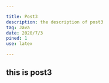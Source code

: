 ```yaml
---

title: Post3
description: the description of post3
tag: Java
date: 2020/7/3
pined: 1
use: latex

---
```


## this is post3


